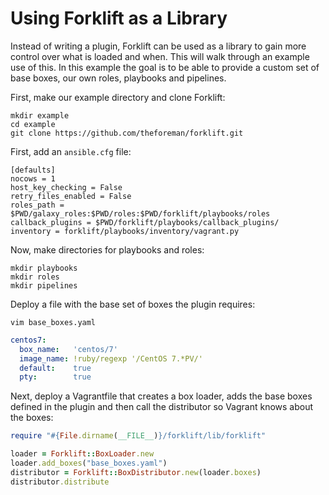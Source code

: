 # Using Forklift as a Library

Instead of writing a plugin, Forklift can be used as a library to gain more control over what is loaded and when. This will walk through an example use of this. In this example the goal is to be able to provide a custom set of base boxes, our own roles, playbooks and pipelines.

First, make our example directory and clone Forklift:

    mkdir example
    cd example
    git clone https://github.com/theforeman/forklift.git

First, add an `ansible.cfg` file:

```
[defaults]
nocows = 1
host_key_checking = False
retry_files_enabled = False
roles_path = $PWD/galaxy_roles:$PWD/roles:$PWD/forklift/playbooks/roles
callback_plugins = $PWD/forklift/playbooks/callback_plugins/
inventory = forklift/playbooks/inventory/vagrant.py
```

Now, make directories for playbooks and roles:

    mkdir playbooks
    mkdir roles
    mkdir pipelines

Deploy a file with the base set of boxes the plugin requires:

    vim base_boxes.yaml

```yaml
centos7:
  box_name:   'centos/7'
  image_name: !ruby/regexp '/CentOS 7.*PV/'
  default:    true
  pty:        true
```

Next, deploy a Vagrantfile that creates a box loader, adds the base boxes defined in the plugin and then call the distributor so Vagrant knows about the boxes:

```ruby
require "#{File.dirname(__FILE__)}/forklift/lib/forklift"

loader = Forklift::BoxLoader.new
loader.add_boxes("base_boxes.yaml")
distributor = Forklift::BoxDistributor.new(loader.boxes)
distributor.distribute
```
